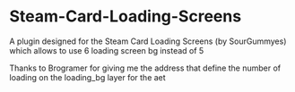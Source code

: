 # Steam-Card-Loading-Screens
A plugin designed for the Steam Card Loading Screens (by SourGummyes) which allows to use 6 loading screen bg instead of 5

Thanks to Brogramer for giving me the address that define the number of loading on the loading_bg layer for the aet